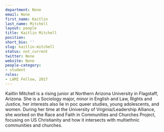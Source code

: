 ```yaml
---
department: None
email: None
first_name: Kaitlin
last_name: Mitchell
layout: people
title: Kaitlin Mitchell
position:
short_bio: ''
slug: kaitlin-mitchell
status: not_current
twitter: None
website: None
people-category:
- student
roles:
- LAMI Fellow, 2017
---
```


Kaitlin Mitchell is a rising junior at Northern Arizona University in Flagstaff, Arizona. She is a Sociology major, minor in English and Law, Rights and Justice, her interests also lie in poc queer studies, young adolescents, and women. During her time at the University of Virginia/Leadership Alliance, she worked on the Race and Faith in Communities and Churches Project, focusing on US Christianity and how it intersects with multiethnic communities and churches.  




